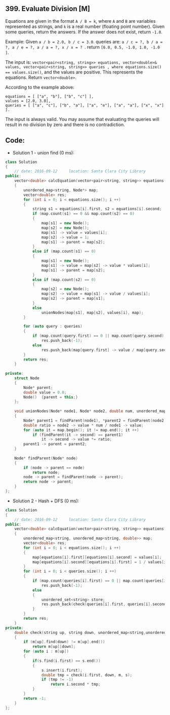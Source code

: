 ## 399. Evaluate Division [M]
Equations are given in the format `A / B = k`, where `A` and `B` are variables represented as strings, and `k` is a real number (floating point number). Given some queries, return the answers. If the answer does not exist, return `-1.0`.

Example:
Given `a / b = 2.0, b / c = 3.0`. 
queries are: `a / c = ?, b / a = ?, a / e = ?, a / a = ?, x / x = ? `. 
return `[6.0, 0.5, -1.0, 1.0, -1.0 ]`.

The input is: `vector<pair<string, string>> equations, vector<double>& values, vector<pair<string, string>> queries , where equations.size() == values.size()`, and the values are positive. This represents the equations. Return `vector<double>`.

According to the example above:
```
equations = [ ["a", "b"], ["b", "c"] ],
values = [2.0, 3.0],
queries = [ ["a", "c"], ["b", "a"], ["a", "e"], ["a", "a"], ["x", "x"] ]. 
```
The input is always valid. You may assume that evaluating the queries will result in no division by zero and there is no contradiction.

## Code:
- Solution 1 - union find (0 ms):
```c++
class Solution 
{
    // date: 2016-09-12     location: Santa Clara City Library
public:
    vector<double> calcEquation(vector<pair<string, string>> equations, vector<double>& values, vector<pair<string, string>> queries) 
    {
        unordered_map<string, Node*> map;
        vector<double> res;
        for (int i = 0; i < equations.size(); i ++)
        {
            string s1 = equations[i].first, s2 = equations[i].second;
            if (map.count(s1) == 0 && map.count(s2) == 0)
            {
                map[s1] = new Node();
                map[s2] = new Node();
                map[s1] -> value = values[i];
                map[s2] -> value = 1;
                map[s1] -> parent = map[s2];
            }
            else if (map.count(s1) == 0)
            {
                map[s1] = new Node();
                map[s1] -> value = map[s2] -> value * values[i];
                map[s1] -> parent = map[s2];
            }
            else if (map.count(s2) == 0)
            {
                map[s2] = new Node();
                map[s2] -> value = map[s1] -> value / values[i];
                map[s2] -> parent = map[s1];
            }
            else
                unionNodes(map[s1], map[s2], values[i], map);
        }

        for (auto query : queries)
        {
            if (map.count(query.first) == 0 || map.count(query.second) == 0 || findParent(map[query.first]) != findParent(map[query.second]))
                res.push_back(-1);
            else
                res.push_back(map[query.first] -> value / map[query.second] -> value);
        }
        return res;
    }
    
private:
    struct Node
    {
        Node* parent;
        double value = 0.0;
        Node()  {parent = this;}
    };
    
    void unionNodes(Node* node1, Node* node2, double num, unordered_map<string, Node*>& map)
    {
        Node* parent1 = findParent(node1), *parent2 = findParent(node2);
        double ratio = node2 -> value * num / node1 -> value;
        for (auto it = map.begin(); it != map.end(); it ++)
            if (findParent(it -> second) == parent1)
                it -> second -> value *= ratio;
        parent1 -> parent = parent2;
    }
    
    Node* findParent(Node* node)
    {
        if (node -> parent == node)
            return node;
        node -> parent = findParent(node -> parent);
        return node -> parent;
    }
};
```

- Solution 2 - Hash + DFS (0 ms):
```c++
class Solution 
{
    // date: 2016-09-12     location: Santa Clara City Library
public:
    vector<double> calcEquation(vector<pair<string, string>> equations, vector<double>& values, vector<pair<string, string>> queries) 
    {
        unordered_map<string, unordered_map<string, double>> map;
        vector<double> res;
        for (int i = 0; i < equations.size(); i ++)
        {
            map[equations[i].first][equations[i].second] = values[i];
            map[equations[i].second][equations[i].first] = 1 / values[i];
        }
        for (int i = 0; i < queries.size(); i ++)
        {
            if (map.count(queries[i].first) == 0 || map.count(queries[i].second) == 0)
                res.push_back(-1);
            else
            {
                unordered_set<string> store;
                res.push_back(check(queries[i].first, queries[i].second, map, store));
            }
        }
        return res;
    }
private:
    double check(string up, string down, unordered_map<string,unordered_map<string, double>> &m, unordered_set<string> &s)
    {
        if (m[up].find(down) != m[up].end()) 
            return m[up][down];
        for (auto i : m[up])
        {
            if(s.find(i.first) == s.end())
            {
                s.insert(i.first);
                double tmp = check(i.first, down, m, s);
                if (tmp != -1) 
                    return i.second * tmp;
            }
        }
        return -1;
    }
};
```
